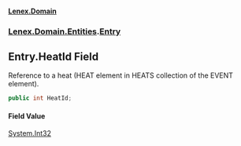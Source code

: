 #### [Lenex.Domain](index.md 'index')
### [Lenex.Domain.Entities](Lenex.Domain.Entities.md 'Lenex.Domain.Entities').[Entry](Lenex.Domain.Entities.Entry.md 'Lenex.Domain.Entities.Entry')

## Entry.HeatId Field

Reference to a heat (HEAT element in HEATS collection of the EVENT element).

```csharp
public int HeatId;
```

#### Field Value
[System.Int32](https://docs.microsoft.com/en-us/dotnet/api/System.Int32 'System.Int32')